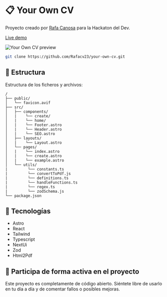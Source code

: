 # 📋 Your Own CV

Proyecto creado por [Rafa Canosa](https://github.com/Rafacv23) para la Hackaton del Dev.

[Live demo](https://your-own-cv.vercel.app/)

![Your Own CV preview](https://i.imgur.com/MCbH8Am.png)

```sh
git clone https://github.com/Rafacv23/your-own-cv.git
```

## 🚀 Estructura

Estructura de los ficheros y archivos:

```text
/
├── public/
│   └── favicon.avif
├── src/
│   ├── components/
│   |    └── create/
│   |    └── home/
│   |    └── Footer.astro
│   |    └── Header.astro
│   |    └── SEO.astro
│   ├── layouts/
│   |    └── Layout.astro
│   └── pages/
│   |    └── index.astro
│   |    └── create.astro
│   |    └── example.astro
│   └── utils/
|         └── constants.ts
|         └── convertToPdf.js
|         └── definitions.ts
|         └── handleFunctions.ts
|         └── regex.ts
|         └── zodSchema.js
└── package.json
```

## 🧞 Tecnologías

- Astro
- React
- Tailwind
- Typescript
- NextUi
- Zod
- Html2Pdf

## 👀 Participa de forma activa en el proyecto

Este proyecto es completamente de código abierto. Siéntete libre de usarlo en tu día a día y de comentar fallos o posibles mejoras.
